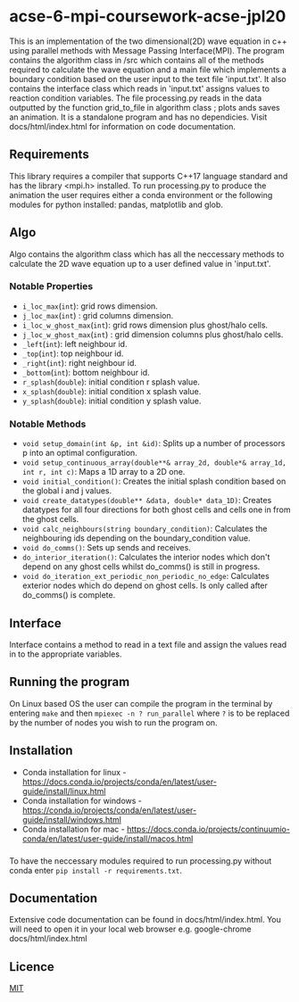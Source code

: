 # acse-6-mpi-coursework-acse-jpl20

This is an implementation of the two dimensional(2D) wave equation in c++ using parallel methods with Message Passing Interface(MPI). The program contains the algorithm class in /src which contains all of the methods required to calculate the wave equation and a main file which implements a boundary condition based on the user input to the text file 'input.txt'. It also contains the interface class which reads in 'input.txt' assigns values to reaction condition variables. The file processing.py reads in the data outputted by the function grid_to_file in algorithm class ; plots ands saves an animation. It is a standalone program and has no dependicies. Visit docs/html/index.html for information on code documentation.

## Requirements

This library requires a compiler that supports C++17 language standard and has the library <mpi.h> installed. To run processing.py to produce the animation the user requires either a conda environment or the following modules for python installed: pandas, matplotlib and glob. 

## Algo

Algo contains the algorithm class which has all the neccessary methods to calculate the 2D wave equation up to a user defined value in 'input.txt'.

### Notable Properties

- `i_loc_max`(`int`): grid rows dimension.
- `j_loc_max`(`int`) :  grid columns dimension.
- `i_loc_w_ghost_max`(`int`): grid rows dimension plus ghost/halo cells.
- `j_loc_w_ghost_max`(`int`) : grid dimension columns plus ghost/halo cells.
- `_left`(`int`): left neighbour id.
- `_top`(`int`):  top neighbour id.
- `_right`(`int`):  right neighbour id.
- `_bottom`(`int`): bottom neighbour id.
- `r_splash`(`double`): initial condition r splash value.
- `x_splash`(`double`): initial condition x splash value.
- `y_splash`(`double`): initial condition y splash value.

### Notable Methods

- `void setup_domain(int &p, int &id)`: Splits up a number of processors p into an optimal configuration.
- `void setup_continuous_array(double**& array_2d, double*& array_1d, int r, int c)`: Maps a 1D array to a 2D one.
- `void initial_condition()`: Creates the initial splash condition based on the global i and j values.
- `void create_datatypes(double** &data, double* data_1D)`: Creates datatypes for all four directions for both ghost cells and cells one in from the ghost cells.
- `void calc_neighbours(string boundary_condition)`:  Calculates the neighbouring ids depending on the boundary_condition value.
- `void do_comms()`:  Sets up sends and receives.
- `do_interior_iteration()`:  Calculates the interior nodes which don't depend on any ghost cells whilst do_comms() is still in progress.
- `void do_iteration_ext_periodic_non_periodic_no_edge`: Calculates exterior nodes which do depend on ghost cells. Is only called after do_comms() is complete.

## Interface

Interface contains a method to read in a text file and assign the values read in to the appropriate variables.

## Running the program

On Linux based OS the user can compile the program in the terminal by entering `make` and then `mpiexec -n ? run_parallel` where `?` is to be replaced by the number of nodes you wish to run the program on.

## Installation

- Conda installation for linux - https://docs.conda.io/projects/conda/en/latest/user-guide/install/linux.html
- Conda installation for windows - https://conda.io/projects/conda/en/latest/user-guide/install/windows.html
- Conda installation for mac - https://docs.conda.io/projects/continuumio-conda/en/latest/user-guide/install/macos.html
###

To have the neccessary modules required to run processing.py without conda  enter `pip install -r requirements.txt`.

## Documentation

Extensive code documentation can be found in docs/html/index.html. You will need to open it in your local web browser e.g. google-chrome docs/html/index.html

## Licence 

[MIT](https://choosealicense.com/licenses/mit/)

